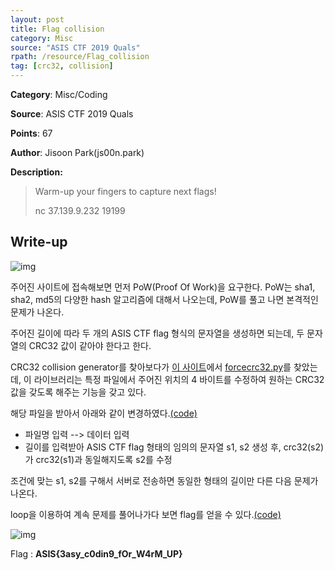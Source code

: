 ```yaml
---
layout: post
title: Flag collision
category: Misc
source: "ASIS CTF 2019 Quals"
rpath: /resource/Flag_collision
tag: [crc32, collision]
---
```


**Category**: Misc/Coding

**Source**: ASIS CTF 2019 Quals

**Points**: 67

**Author**: Jisoon Park(js00n.park)

**Description:** 

> Warm-up your fingers to capture next flags!
> 
> nc 37.139.9.232 19199
## Write-up

![img]({{page.rpath|prepend:site.baseurl}}/prob.png)

주어진 사이트에 접속해보면 먼저 PoW(Proof Of Work)을 요구한다. PoW는 sha1, sha2, md5의 다양한 hash 알고리즘에 대해서 나오는데, PoW를 풀고 나면 본격적인 문제가 나온다.

주어진 길이에 따라 두 개의 ASIS CTF flag 형식의 문자열을 생성하면 되는데, 두 문자열의 CRC32 값이 같아야 한다고 한다.

CRC32 collision generator를 찾아보다가 [이 사이트](https://www.nayuki.io/page/forcing-a-files-crc-to-any-value)에서 [forcecrc32.py]({{site.github.master}}{{page.rpath}}/forcecrc32.py)를 찾았는데, 이 라이브러리는 특정 파일에서 주어진 위치의 4 바이트를 수정하여 원하는 CRC32 값을 갖도록 해주는 기능을 갖고 있다.

해당 파일을 받아서 아래와 같이 변경하였다.[(code)]({{site.github.master}}{{page.rpath}}/crc.py)

  * 파일명 입력 --> 데이터 입력
  * 길이를 입력받아 ASIS CTF flag 형태의 임의의 문자열 s1, s2 생성 후, crc32(s2)가 crc32(s1)과 동일해지도록 s2를 수정

조건에 맞는 s1, s2를 구해서 서버로 전송하면 동일한 형태의 길이만 다른 다음 문제가 나온다.

loop을 이용하여 계속 문제를 풀어나가다 보면 flag를 얻을 수 있다.[(code)]({{site.github.master}}{{page.rpath}}/ex.py)

![img]({{page.rpath|prepend:site.baseurl}}/flag.png)

Flag : **ASIS{3asy_c0din9_fOr_W4rM_UP}**

